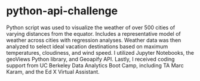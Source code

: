 # python-api-challenge
Python script was used to visualize the weather of over 500 cities of varying distances from the equator. 
Includes a representative model of weather across cities with regression analyses.
Weather data was then analyzed to select ideal vacation destinations based on maximum temperatures, cloudiness, and wind speed. I utilized Jupyter Notebooks, the geoViews Python library, and Geoapify API. Lastly, I received coding support from UC Berkeley Data Analytics Boot Camp, including TA Marc Karam, and the Ed X Virtual Assistant.
